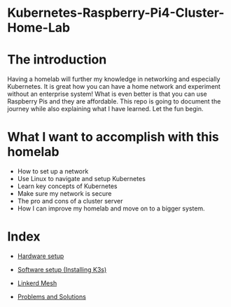 # Kubernetes-Raspberry-Pi4-Cluster-Home-Lab

# The introduction
Having a homelab will further my knowledge in networking and especially Kubernetes. It is great how you can have a home network and experiment without an enterprise system! What is even better is that you can use Raspberry Pis and they are affordable. This repo is going to document the journey while also explaining what I have learned. Let the fun begin. 

# What I want to accomplish with this homelab
- How to set up a network
- Use Linux to navigate and setup Kubernetes 
- Learn key concepts of Kubernetes 
- Make sure my network is secure
- The pro and cons of a cluster server
- How I can improve my homelab and move on to a bigger system. 

# Index
* [Hardware setup](https://github.com/CoreyCBurton/Kubernetes-Raspberry-Pi4-Cluser-Home-Lab/blob/main/Hardware%20Setup.md)

* [Software setup (Installing K3s)](https://github.com/CoreyCBurton/Kubernetes-Raspberry-Pi4-Cluser-Home-Lab/blob/main/Software%20Setup.md)

* [Linkerd Mesh](https://github.com/CoreyCBurton/Kubernetes-Raspberry-Pi4-Cluser-Home-Lab/blob/main/Linkerd.md)

* [Problems and Solutions](https://github.com/CoreyCBurton/Kubernetes-Raspberry-Pi4-Cluser-Home-Lab/blob/main/Problems%20and%20Solutions.md)


